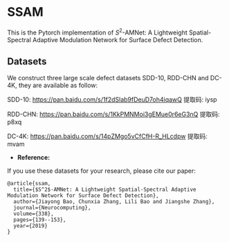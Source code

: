 # SSAM

This is the Pytorch implementation of $S^2$-AMNet: A Lightweight Spatial-Spectral Adaptive Modulation Network for Surface Defect Detection.

## Datasets

We construct three large scale defect datasets SDD-10, RDD-CHN and DC-4K, they are available as follow:

SDD-10: https://pan.baidu.com/s/1f2dSlab9fDeuD7oh4iqawQ 提取码: iysp 

RDD-CHN: https://pan.baidu.com/s/1KkPMNMoi3gEMue0r6eG3nQ 提取码: p8xq 

DC-4K: https://pan.baidu.com/s/14pZMgo5vCfCfH-R_HLcdpw 提取码: mvam 

 - **Reference:**

If you use these datasets for your research, please cite our paper:

```
@article{ssam,
  title={$S^2$-AMNet: A Lightweight Spatial-Spectral Adaptive Modulation Network for Surface Defect Detection},
  author={Jiayong Bao, Chunxia Zhang, Lili Bao and Jiangshe Zhang},
  journal={Neurocomputing},
  volume={338},
  pages={139--153},
  year={2019}
}
```
